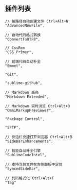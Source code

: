 ## 插件列表

	// 按路径自动创建文件 Ctrl+Alt+N
	"AdvancedNewFile",

	// 自动代码格式转换
	"ConvertToUTF8",

	// CssRem
	"CSS Primer",

	// 前端代码自动补全
	"Emmet",

	"Git",

	"sublime-github",

	// Markdown 高亮
	"Markdown Extended",

	// Markdown 实时浏览 Ctrl+Alt+O
	"OmniMarkupPreviewer",

	"Package Control",

	"SFTP",

	// 侧边栏快捷打开浏览器 Ctrl+Alt+B
	"SideBarEnhancements",

	// 智能自动补全引擎
	"SublimeCodeIntel",

	// 支持当前文件在左侧面板中定位
	"SyncedSideBar",

	// 代码格式化 Ctrl+Alt+F
	"Tag"
